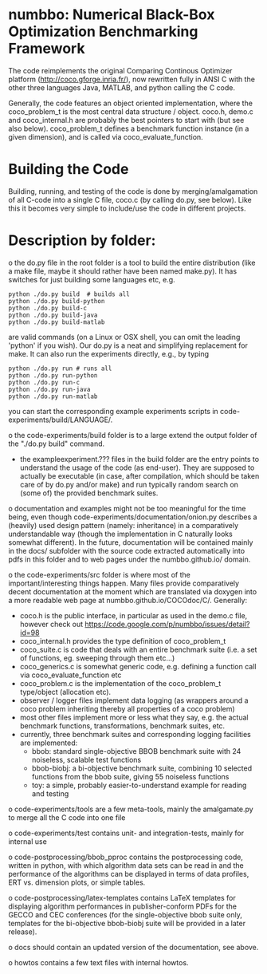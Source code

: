 # numbbo: Numerical Black-Box Optimization Benchmarking Framework 

The code reimplements the original Comparing Continous Optimizer platform (http://coco.gforge.inria.fr/),
now rewritten fully in ANSI C with the other three languages Java, MATLAB, and python calling the C code.

Generally, the code features an object oriented implementation, where the coco_problem_t is the most central
data structure / object. coco.h, demo.c and coco_internal.h are probably the best pointers to start with
(but see also below). coco_problem_t defines a benchmark function instance (in a given dimension), and is 
called via coco_evaluate_function.

# Building the Code
Building, running, and testing of the code is done by merging/amalgamation of all C-code into a single C file, coco.c
(by calling do.py, see below). Like this it becomes very simple to include/use the code in different projects.

# Description by folder:

o the do.py file in the root folder is a tool to build the entire distribution (like a make file, maybe it
should rather have been named make.py). It has switches for just building some languages etc, e.g.

    python ./do.py build  # builds all
    python ./do.py build-python
    python ./do.py build-c
    python ./do.py build-java
    python ./do.py build-matlab

are valid commands (on a Linux or OSX shell, you can omit the leading 'python' if you wish). Our do.py is a neat and
simplifying replacement for make. It can also run the experiments directly, e.g., by typing

    python ./do.py run # runs all
    python ./do.py run-python
    python ./do.py run-c
    python ./do.py run-java
    python ./do.py run-matlab

you can start the corresponding example experiments scripts in code-experiments/build/LANGUAGE/.

o the code-experiments/build folder is to a large extend the output folder of the "./do.py build" command.
   - the exampleexperiment.??? files in the build folder are the entry points to understand the usage of the code (as
     end-user). They are supposed to actually be executable (in case, after compilation, which should be
     taken care of by do.py and/or make) and run typically random search on (some of) the provided benchmark suites.

o documentation and examples might not be too meaningful for the time being, even though
  code-experiments/documentation/onion.py describes a (heavily) used design pattern (namely: inheritance) in a
  comparatively understandable way (though the implementation in C naturally looks somewhat different). In the
  future, documentation will be contained mainly in the docs/ subfolder with the source code extracted automatically
  into pdfs in this folder and to web pages under the numbbo.github.io/ domain.

o the code-experiments/src folder is where most of the important/interesting things happen. Many files provide
  comparatively decent documentation at the moment which are translated via doxygen into a more readable web page at
  numbbo.github.io/COCOdoc/C/. Generally:
  - coco.h is the public interface, in particular as used in the demo.c file, however check out
       https://code.google.com/p/numbbo/issues/detail?id=98
  - coco_internal.h provides the type definition of coco_problem_t
  - coco_suite.c is code that deals with an entire benchmark suite (i.e. a set of functions, eg. sweeping
    through them etc...)
  - coco_generics.c is somewhat generic code, e.g. defining a function call via coco_evaluate_function etc
  - coco_problem.c is the implementation of the coco_problem_t type/object (allocation etc).
  - observer / logger files implement data logging (as wrappers around a coco problem inheriting thereby 
    all properties of a coco problem)
  - most other files implement more or less what they say, e.g. the actual benchmark functions, 
    transformations, benchmark suites, etc.
  - currently, three benchmark suites and corresponding logging facilities are implemented:
    * bbob: standard single-objective BBOB benchmark suite with 24 noiseless, scalable test functions
    * bbob-biobj: a bi-objective benchmark suite, combining 10 selected functions from the bbob suite, giving 55
      noiseless functions
    * toy: a simple, probably easier-to-understand example for reading and testing

o code-experiments/tools are a few meta-tools, mainly the amalgamate.py to merge all the C code into one file

o code-experiments/test contains unit- and integration-tests, mainly for internal use

o code-postprocessing/bbob_pproc contains the postprocessing code, written in python, with which algorithm data sets can
  be read in and the performance of the algorithms can be displayed in terms of data profiles, ERT vs. dimension plots,
  or simple tables.

o code-postprocessing/latex-templates contains LaTeX templates for displaying algorithm performances in
  publisher-conform PDFs for the GECCO and CEC conferences (for the single-objective bbob suite only, templates for
  the bi-objective bbob-biobj suite will be provided in a later release).

o docs should contain an updated version of the documentation, see above.

o howtos contains a few text files with internal howtos.

